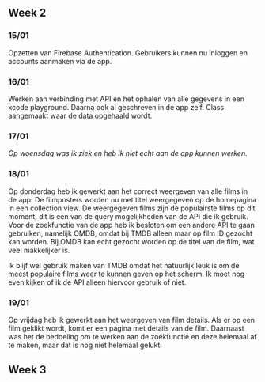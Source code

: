 ## Week 2
### 15/01
Opzetten van Firebase Authentication. Gebruikers kunnen nu inloggen en accounts aanmaken via de app.

### 16/01
Werken aan verbinding met API en het ophalen van alle gegevens in een xcode playground. Daarna ook al geschreven in de app zelf. 
Class aangemaakt waar de data opgehaald wordt. 

### 17/01
_Op woensdag was ik ziek en heb ik niet echt aan de app kunnen werken._

### 18/01
Op donderdag heb ik gewerkt aan het correct weergeven van alle films in de app. De filmposters worden nu met titel weergegeven op de 
homepagina in een collection view. De weergegeven films zijn de populairste films op dit moment, dit is een van de query mogelijkheden
van de API die ik gebruik. Voor de zoekfunctie van de app heb ik besloten om een andere API te gaan gebruiken, namelijk OMDB, omdat bij
TMDB alleen maar op film ID gezocht kan worden. Bij OMDB kan echt gezocht worden op de titel van de film, wat veel makkelijker is. 

Ik blijf wel gebruik maken van TMDB omdat het natuurlijk leuk is om de meest populaire films weer te kunnen geven op het scherm. Ik moet
nog even kijken of ik de API alleen hiervoor gebruik of niet.

### 19/01
Op vrijdag heb ik gewerkt aan het weergeven van film details. Als er op een film geklikt wordt, komt er een pagina met details van de 
film. Daarnaast was het de bedoeling om te werken aan de zoekfunctie en deze helemaal af te maken, maar dat is nog niet helemaal gelukt.

## Week 3
